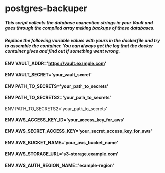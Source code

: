 # postgres-backuper

##### This script collects the database connection strings in your Vault and goes through the compiled array making backups of these databases.

##### Replace the following variable values with yours in the dockerfile and try to assemble the container. You can always get the log that the docker container gives and find out if something went wrong.

#### ENV VAULT_ADDR='https://vault.example.com'

#### ENV VAULT_SECRET='your_vault_secret'

#### ENV PATH_TO_SECRETS='your_path_to_secrets'

#### ENV PATH_TO_SECRETS2='your_path_to_secrets'

ENV PATH_TO_SECRETS2='your_path_to_secrets'

#### ENV AWS_ACCESS_KEY_ID='your_access_key_for_aws'

#### ENV AWS_SECRET_ACCESS_KEY='your_secret_access_key_for_aws'

#### ENV AWS_BUCKET_NAME='your_aws_bucket_name'

#### ENV AWS_STORAGE_URL='s3-storage.example.com'

#### ENV AWS_AUTH_REGION_NAME='example-region'
